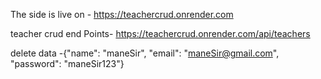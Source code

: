 The side is live on - https://teachercrud.onrender.com


teacher crud end Points- https://teachercrud.onrender.com/api/teachers

delete data -{"name": "maneSir",
    "email": "maneSir@gmail.com",
    "password": "maneSir123"}